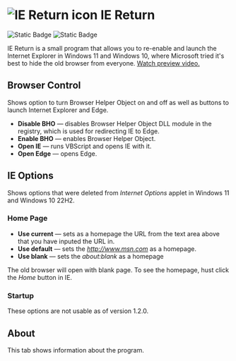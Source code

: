![IE Return icon](https://upload.wikimedia.org/wikipedia/commons/thumb/7/7a/Internet_Explorer_unofficial_icon.svg/32px-Internet_Explorer_unofficial_icon.svg.png)
IE Return
=====================
![Static Badge](https://img.shields.io/badge/latest-1.2.0-blue?link=https%3A%2F%2Fgithub.com%2FJackPomiSoftware%2Fiereturn%2Freleases%2Ftag%2FLatest)
![Static Badge](https://img.shields.io/badge/GNU%20GPLv3-8A2BE2)

IE Return is a small program that allows you to re-enable and launch the Internet Explorer in Windows 11 and Windows 10, where Microsoft tried it's best to hide the old browser from everyone. [Watch preview video.](https://youtu.be/RkOOvoDJT9c)

## Browser Control

Shows option to turn Browser Helper Object on and off as well as buttons to launch Internet Explorer and Edge.

- **Disable BHO** — disables Browser Helper Object DLL module in the registry, which is used for redirecting IE to Edge.
- **Enable BHO** — enables Browser Helper Object.
- **Open IE** — runs VBScript and opens IE with it.
- **Open Edge** — opens Edge.

## IE Options

Shows options that were deleted from *Internet Options* applet in Windows 11 and Windows 10 22H2.

### Home Page

- **Use current** — sets as a homepage the URL from the text area above that you have inputed the URL in.
- **Use default** — sets the *http://www.msn.com* as a homepage.
- **Use blank** — sets the *about:blank* as a homepage

The old browser will open with blank page. To see the homepage, hust click the *Home* button in IE.

### Startup

These options are not usable as of version 1.2.0.

## About

This tab shows information about the program.
